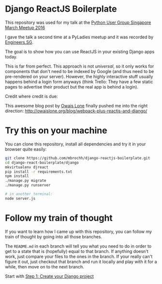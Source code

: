 # Django ReactJS Boilerplate

This repository was used for my talk at the
[Python User Group Singapore March Meetup 2016](http://www.meetup.com/Singapore-Python-User-Group/events/229113409/)

I gave the talk a second time at a PyLadies meetup and it was recorded by
[Engineers.SG](https://engineers.sg/presenter/mbrochh).

The goal is to show how you can use ReactJS in your existing Django apps
today.

This is far from perfect. This approach is not _universal_, so it only works for
components that don't need to be indexed by Google (and thus need to be
pre-rendered on your server). However, the highly interactive stuff usually
happens behind a login form anyways (think Trello: They have a few static pages
to advertise their product but the real app is behind a login).

Credit where credit is due:

This awesome blog post by [Owais Lone](http://owaislone.org) finally pushed me
into the right direction: http://owaislone.org/blog/webpack-plus-reactjs-and-django/

# Try this on your machine

You can clone this repository, install all dependencies and try it in your
browser quite easily:

```bash
git clone https://github.com/mbrochh/django-reactjs-boilerplate.git
cd django-react-boilerplate/django
mkvirtualenv djreact
pip install -r requirements.txt
npm install
./manage.py migrate
./manage.py runserver

# in another terminal:
node server.js
```

# Follow my train of thought

If you want to learn how I came up with this repository, you can follow my
train of thought by going into all those branches.

The `README.md` in each branch will tell you what you need to do in order to get
to a state that is (hopefully) equal to that branch. If anything doesn't work,
just compare your files to the ones in the branch. If your really can't figure
it out, just checkout that branch and run it locally and play with it for a
while, then move on to the next branch.

Start with
[Step 1: Create your Django project](https://github.com/mbrochh/django-reactjs-boilerplate/tree/step1_create_project)
